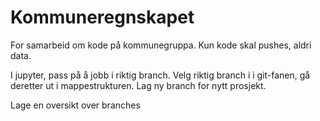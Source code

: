 # Kommuneregnskapet
For samarbeid om kode på kommunegruppa.
Kun kode skal pushes, aldri data.

I jupyter, pass på å jobb i riktig branch. Velg riktig branch i i git-fanen, gå deretter ut i mappestrukturen. 
Lag ny branch for nytt prosjekt.

Lage en oversikt over branches
